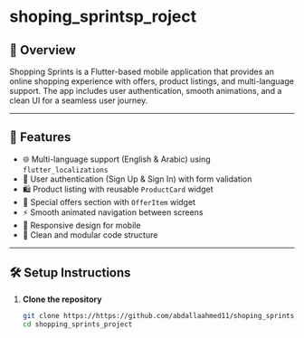 # shoping_sprintsp_roject

## 📌 Overview
Shopping Sprints is a Flutter-based mobile application that provides an online shopping experience with offers, product listings, and multi-language support. The app includes user authentication, smooth animations, and a clean UI for a seamless user journey.

---

## 🚀 Features
- 🌐 Multi-language support (English & Arabic) using `flutter_localizations`
- 🔑 User authentication (Sign Up & Sign In) with form validation
- 🛍 Product listing with reusable `ProductCard` widget
- 🎁 Special offers section with `OfferItem` widget
- ⚡ Smooth animated navigation between screens
- 📱 Responsive design for mobile
- 🧹 Clean and modular code structure

---

## 🛠 Setup Instructions
1. **Clone the repository**
   ```bash
   git clone https://https://github.com/abdallaahmed11/shoping_sprints_project
   cd shopping_sprints_project